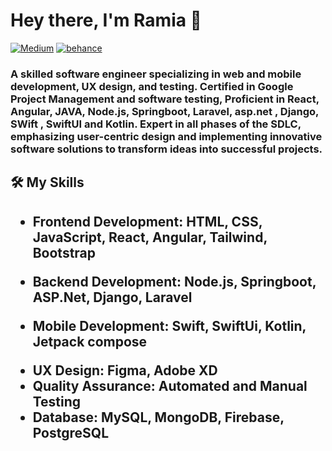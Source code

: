 
<h1 align="left"> Hey there, I'm Ramia 👋 </h1>

<p align="left">
   <a href="https://medium.com/@ramia_aloufi"><img alt="Medium" src="https://img.shields.io/badge/-@ramia-03a57a?style=flat-square&color=000000&labelColor=000000&logo=Medium"></a>
     <a href="https://www.behance.net/Ramia-aloufi"><img alt="behance" src="https://img.shields.io/badge/-@ramia-03a57a?style=flat-square&color=000000&labelColor=000000&logo=Behance"></a>

</p>

<h3 align="left"> A skilled software engineer specializing in web and mobile development, UX design, and testing. Certified in Google Project Management and software testing, Proficient in React, Angular, JAVA, Node.js, Springboot, Laravel, asp.net , Django, SWift , SwiftUI and Kotlin. Expert in all phases of the SDLC, emphasizing user-centric design and implementing innovative software solutions to transform ideas into successful projects.</h3>

<h2>🛠️ My Skills <h2>

- Frontend Development: HTML, CSS, JavaScript, React, Angular, Tailwind, Bootstrap</p>
- Backend Development: Node.js, Springboot, ASP.Net, Django, Laravel</p>
- Mobile Development: Swift, SwiftUi, Kotlin, Jetpack compose </p>
- UX Design: Figma, Adobe XD
- Quality Assurance: Automated and Manual Testing
- Database: MySQL, MongoDB, Firebase, PostgreSQL






